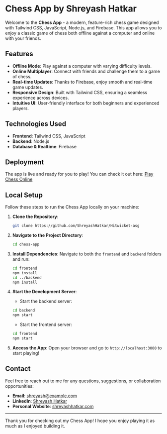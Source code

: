 # Chess App by Shreyash Hatkar

Welcome to the **Chess App** - a modern, feature-rich chess game designed with Tailwind CSS, JavaScript, Node.js, and Firebase. This app allows you to enjoy a classic game of chess both offline against a computer and online with your friends.

## Features

- **Offline Mode**: Play against a computer with varying difficulty levels.
- **Online Multiplayer**: Connect with friends and challenge them to a game of chess.
- **Real-time Updates**: Thanks to Firebase, enjoy smooth and real-time game updates.
- **Responsive Design**: Built with Tailwind CSS, ensuring a seamless experience across devices.
- **Intuitive UI**: User-friendly interface for both beginners and experienced players.

## Technologies Used

- **Frontend**: Tailwind CSS, JavaScript
- **Backend**: Node.js
- **Database & Realtime**: Firebase

## Deployment

The app is live and ready for you to play! You can check it out here:
[Play Chess Online](https://hitwicket-asg.vercel.app/)

## Local Setup

Follow these steps to run the Chess App locally on your machine:

1. **Clone the Repository**:
    ```bash
    git clone https://github.com/ShreyashHatkar/Hitwicket-asg
    ```

2. **Navigate to the Project Directory**:
    ```bash
    cd chess-app
    ```

3. **Install Dependencies**:
    Navigate to both the `frontend` and `backend` folders and run:
    ```bash
    cd frontend
    npm install
    cd ../backend
    npm install
    ```

4. **Start the Development Server**:
    - Start the backend server:
    ```bash
    cd backend
    npm start
    ```
    - Start the frontend server:
    ```bash
    cd frontend
    npm start
    ```

5. **Access the App**:
    Open your browser and go to `http://localhost:3000` to start playing!

## Contact

Feel free to reach out to me for any questions, suggestions, or collaboration opportunities:

- **Email**: [shreyash@example.com](mailto:shreyash071003@gmail.com)
- **LinkedIn**: [Shreyash Hatkar](  https://www.linkedin.com/in/shreyash-hatkar-9510bb225/)
- **Personal Website**: [shreyashhatkar.com](https://www.shreyashhatkar.tech)

---

Thank you for checking out my Chess App! I hope you enjoy playing it as much as I enjoyed building it.
